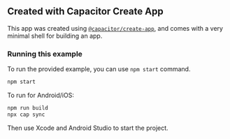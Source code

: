 ## Created with Capacitor Create App

This app was created using [`@capacitor/create-app`](https://github.com/ionic-team/create-capacitor-app),
and comes with a very minimal shell for building an app.

### Running this example

To run the provided example, you can use `npm start` command.

```bash
npm start
```

To run for Android/iOS:

```bash
npm run build
npx cap sync
```

Then use Xcode and Android Studio to start the project.
